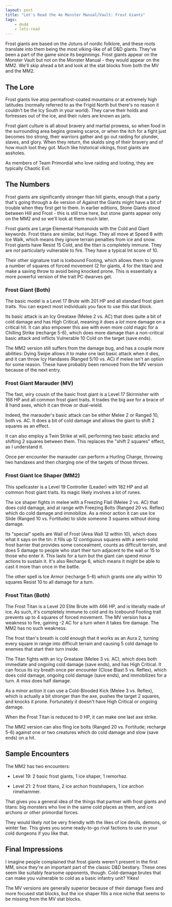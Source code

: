 ```yaml
---
layout: post
title: "Let's Read the 4e Monster Manual/Vault: Frost Giants"
tags:
    - dnd4
    - lets-read
---
```


Frost giants are based on the Jotuns of nordic folklore, and these roots
translate into them being the most viking-like of all D&D giants. They've been a
part of the game since its beginnings. Frost giants appear on the Monster Vault
but not on the Monster Manual - they would appear on the MM2. We'll skip ahead a
bit and look at the stat blocks from both the MV and the MM2.

## The Lore

Frost giants live atop permafrost-coated mountains or at extremely high
latitudes (normally referred to as the Frigid North but there's no reason it
couldn't be the Icy South in your world). They carve their holds and fortresses
out of the ice, and their rulers are known as jarls.

Frost giant culture is all about bravery and martial prowess, so when food in
the surrounding area begins growing scarce, or when the itch for a fight just
becomes too strong, their warriors gather and go out raiding for plunder,
slaves, and glory. When they return, the skalds sing of their bravery and of how
much loot they got. Much like historical vikings, frost giants are assholes.

As members of Team Primordial who love raiding and looting, they are typically
Chaotic Evil.

## The Numbers

Frost giants are significantly stronger than hill giants, enough that a party
that's going through a 4e version of Against the Giants might have a bit of
trouble when they first get to them. In earlier editions, Stone Giants stood
between Hill and Frost - this is still true here, but stone giants appear only
on the MM2 and so we'll look at them much later.

Frost giants are Large Elemental Humanoids with the Cold and Giant
keywords. Frost titans are similar, but Huge. They all move at Speed 8 with Ice
Walk, which means they ignore terrain penalties from ice and snow. Frost giants
have Resist 15 Cold, and the titan is completely immune. They are _not_
particularly vulnerable to fire. They have a typical Int score of 10.

Their other signature trait is Icebound Footing, which allows them to ignore a
number of squares of forced movement (2 for giants, 4 for the titan) and make a
saving throw to avoid being knocked prone. This is essentially a more powerful
version of the trait PC dwarves get.

### Frost Giant (Both)

The basic model is a Level 17 Brute with 201 HP and all standard frost giant
traits. You can expect most individuals you face to use this stat block.

Its basic attack is an Icy Greataxe (Melee 2 vs. AC) that does quite a bit of
cold damage and has High Critical, meaning it does a _lot_ more damage on a
critical hit. It can also empower this axe with even more cold magic for a
Chilling Strike (recharge 5-6), which does more damage than a non-critical basic
attack and inflicts Vulnerable 10 Cold on the target (save ends).

The MM2 version still suffers from the damage bug, and has a couple more
abilities: Dying Swipe allows it to make one last basic attack when it dies, and
it can throw Icy Handaxes (Ranged 5/10 vs. AC) if melee isn't an option for some
reason. These have probably been removed from the MV version because of the next
entry.

### Frost Giant Marauder (MV)

The fast, wiry cousin of the basic frost giant is a Level 17 Skirmisher with 168
HP and all common frost giant traits. It trades the big axe for a brace of 8
hand axes, which it can throw or dual-wield.

Indeed, the marauder's basic attack can be either Melee 2 or Ranged 10, both
vs. AC. It does a bit of cold damage and allows the giant to shift 2 squares as
an effect.

It can also employ a Twin Strike at will, performing two basic attacks and
shifting 2 squares between them. This replaces the "shift 2 squares" effect, as
I understand it.

Once per encounter the marauder can perform a Hurling Charge, throwing two
handaxes and then charging one of the targets of those throws.

### Frost Giant Ice Shaper (MM2)

This spellcaster is a Level 19 Controller (Leader) with 182 HP and all common
frost giant traits. Its magic likely involves a lot of runes.

The ice shaper fights in melee with a Freezing Flail (Melee 2 vs. AC) that does
cold damage, and at range with Freezing Bolts (Ranged 20 vs. Reflex) which do
cold damage and immobilize. As a minor action it can use Ice Slide (Ranged 10
vs. Fortitude) to slide someone 3 squares without doing damage.

Its "special" spells are Wall of Frost (Area Wall 12 within 10), which does what
it says on the tin: it fills up 12 contiguous squares with a semi-solid frost
barrier that provides some concealment, counts as difficult terrain, and does 5
damage to people who start their turn adjacent to the wall or 15 to those who
enter it. This lasts for a turn but the giant can spend minor actions to sustain
it. It's also Recharge 6, which means it might be able to cast it more than once
in the battle.

The other spell is Ice Armor (recharge 5-6) which grants one ally within 10
squares Resist 10 to all damage for a turn.

### Frost Titan (Both)

The Frost Titan is a Level 20 Elite Brute with 466 HP, and is literally made of
ice. As such, it's completely immune to cold and its Icebound Footing trait
prevents up to 4 squares of forced movement. The MV version has a weakness to
fire, gaining -2 AC for a turn when it takes fire damage. The MM2 has no such
weakness.

The frost titan's breath is cold enough that it works as an Aura 2, turning
every square in range into difficult terrain and causing 5 cold damage to
enemies that start their turn inside.

The Titan fights with an Icy Greataxe (Melee 3 vs. AC), which does both
immediate and ongoing cold damage (save ends), and has High Critical. It can
focus its icy breath once per encounter (Close Blast 5 vs. Reflex), which does
cold damage, ongoing cold damage (save ends), and immobilizes for a turn. A miss
does half damage.

As a minor action it can use a Cold-Blooded Kick (Melee 3 vs. Reflex), which is
actually a bit stronger than the axe, pushes the target 2 squares, and knocks it
prone. Fortunately it doesn't have High Critical or ongoing damage.

When the Frost Titan is reduced to 0 HP, it can make one last axe strike.

The MM2 version can also fling ice bolts (Ranged 20 vs. Fortitude; recharge 5-6)
against one or two creatures which do cold damage and slow (save ends) on a
hit.

## Sample Encounters

The MM2 has two encounters:

- Level 19: 2 basic frost giants, 1 ice shaper, 1 remorhaz.

- Level 21: 2 frost titans, 2 ice archon frostshapers, 1 ice archon rimehammer.

That gives you a general idea of the things that partner with frost giants and
titans: big monsters who live in the same cold places as them, and ice archons
or other primordial forces.

They would likely _not_ be very friendly with the likes of ice devils, demons,
or winter fae. This gives you some ready-to-go rival factions to use in your
cold dungeons if you like that.

## Final Impressions

I imagine people complained that frost giants weren't present in the first MM,
since they're an important part of the classic D&D bestiary. These ones seem
like suitably fearsome opponents, though. Cold-damage brutes that can make you
vulnerable to cold as a basic infantry unit? Yikes!

The MV versions are generally superior because of their damage fixes and more
focused stat blocks, but the ice shaper fills a nice niche that seems to be
missing from the MV stat blocks.
